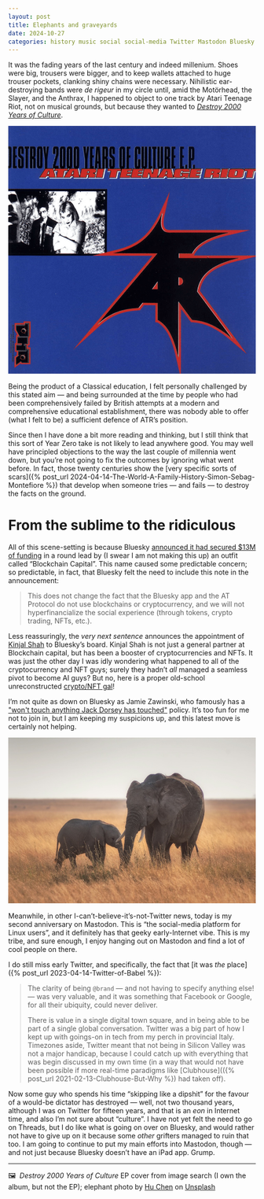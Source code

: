 ```yaml
---
layout: post
title: Elephants and graveyards
date: 2024-10-27
categories: history music social social-media Twitter Mastodon Bluesky
---
```


It was the fading years of the last century and indeed millenium. Shoes were big, trousers were bigger, and to keep wallets attached to huge trouser pockets, clanking shiny chains were necessary. Nihilistic ear-destroying bands were *de rigeur* in my circle until, amid the Motörhead, the Slayer, and the Anthrax, I happened to object to one track by Atari Teenage Riot, not on musical grounds, but because they wanted to [*Destroy 2000 Years of Culture*](https://en.wikipedia.org/wiki/Destroy_2000_Years_of_Culture). 

![Destroy 2000 Years of Culture EP cover](/images/Destroy-2000-years.png)

Being the product of a Classical education, I felt personally challenged by this stated aim — and being surrounded at the time by people who had been comprehensively failed by British attempts at a modern and comprehensive educational establishment, there was nobody able to offer (what I felt to be) a sufficient defence of ATR’s position.  

Since then I have done a bit more reading and thinking, but I still think that this sort of Year Zero take is not likely to lead anywhere good. You may well have principled objections to the way the last couple of millennia went down, but you’re not going to fix the outcomes by ignoring what went before. In fact, those twenty centuries show the [very specific sorts of scars]({% post_url 2024-04-14-The-World-A-Family-History-Simon-Sebag-Montefiore %}) that develop when someone tries — and fails — to destroy the facts on the ground. 

# From the sublime to the ridiculous

All of this scene-setting is because Bluesky [announced it had secured $13M of funding](https://bsky.social/about/blog/10-24-2024-series-a) in a round lead by (I swear I am not making this up) an outfit called “Blockchain Capital”. This name caused some predictable concern; so predictable, in fact, that Bluesky felt the need to include this note in the announcement:

> This does not change the fact that the Bluesky app and the AT Protocol do not use blockchains or cryptocurrency, and we will not hyperfinancialize the social experience (through tokens, crypto trading, NFTs, etc.).

Less reassuringly, the *very next sentence* announces the appointment of [Kinjal Shah](https://www.linkedin.com/in/kinjalshah15) to Bluesky’s board. Kinjal Shah is not just a general partner at Blockchain capital, but has been a booster of cryptocurrencies and NFTs. It was just the other day I was idly wondering what happened to all of the cryptocurrency and NFT guys; surely they hadn’t *all* managed a seamless pivot to become AI guys? But no, here is a proper old-school unreconstructed [crypto/NFT gal](https://www.forbes.com/profile/kinjal-shah/)!

I’m not quite as down on Bluesky as Jamie Zawinski, who famously has a  ["won't touch anything Jack Dorsey has touched"](https://www.jwz.org/blog/2023/04/blue-skies-over-mastodon/) policy. It’s too fun for me not to join in, but I am keeping my suspicions up, and this latest move is certainly not helping.

![Elephant mother and calf](/images/hu-chen-3yd8oXGoLqM-unsplash.jpg)

Meanwhile, in other I-can’t-believe-it’s-not-Twitter news, today is my second anniversary on Mastodon. This is “the social-media platform for Linux users”, and it definitely has that geeky early-Internet vibe. This is my tribe, and sure enough, I enjoy hanging out on Mastodon and find a lot of cool people on there.

I do still miss early Twitter, and specifically, the fact that [it was *the* place]({% post_url 2023-04-14-Twitter-of-Babel %}):

> The clarity of being `@brand` — and not having to specify anything else! — was very valuable, and it was something that Facebook or Google, for all their ubiquity, could never deliver.
> 
> There is value in a single digital town square, and in being able to be part of a single global conversation. Twitter was a big part of how I kept up with goings-on in tech from my perch in provincial Italy. Timezones aside, Twitter meant that not being in Silicon Valley was not a major handicap, because I could catch up with everything that was begin discussed in my own time (in a way that would not have been possible if more real-time paradigms like [Clubhouse](({% post_url 2021-02-13-Clubhouse-But-Why %}) had taken off).

Now some guy who spends his time “skipping like a dipshit” for the favour of a would-be dictator has destroyed — well, not two thousand years, although I was on Twitter for fifteen years, and that is an *eon* in Internet time, and also I’m not sure about “culture”. I have not yet felt the need to go on Threads, but I do like what is going on over on Bluesky, and would rather not have to give up on it because some *other* grifters managed to ruin that too. I am going to continue to put my main efforts into Mastodon, though — and not just because Bluesky doesn’t have an iPad app. Grump.

***

🖼️  *Destroy 2000 Years of Culture* EP cover from image search (I own the album, but not the EP); elephant photo by [Hu Chen](https://huchen.dev/) on [Unsplash](https://www.unsplash.com)